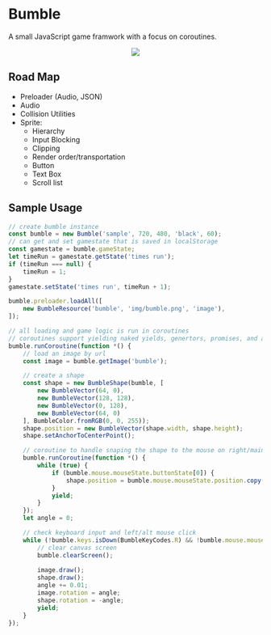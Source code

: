 # Bumble
A small JavaScript game framwork with a focus on coroutines.
<p align="center">
  <img src="https://raw.githubusercontent.com/jbluepolarbear/Bumble/master/bumble.png"/>
</p>

## Road Map
* Preloader (Audio, JSON)
* Audio
* Collision Utilities
* Sprite:
    * Hierarchy
    * Input Blocking
    * Clipping
    * Render order/transportation
    * Button
    * Text Box
    * Scroll list


## Sample Usage
```javascript
// create bumble instance
const bumble = new Bumble('sample', 720, 480, 'black', 60);
// can get and set gamestate that is saved in localStorage
const gamestate = bumble.gameState;
let timeRun = gamestate.getState('times run');
if (timeRun === null) {
    timeRun = 1;
}
gamestate.setState('times run', timeRun + 1);

bumble.preloader.loadAll([
    new BumbleResource('bumble', 'img/bumble.png', 'image'),
]);

// all loading and game logic is run in coroutines
// coroutines support yielding naked yields, genertors, promises, and arrays of promises
bumble.runCoroutine(function *() {
    // load an image by url
    const image = bumble.getImage('bumble');

    // create a shape
    const shape = new BumbleShape(bumble, [
        new BumbleVector(64, 0),
        new BumbleVector(128, 128),
        new BumbleVector(0, 128),
        new BumbleVector(64, 0)
    ], BumbleColor.fromRGB(0, 0, 255));
    shape.position = new BumbleVector(shape.width, shape.height);
    shape.setAnchorToCenterPoint();

    // coroutine to handle snaping the shape to the mouse on right/main click
    bumble.runCoroutine(function *() {
        while (true) {
            if (bumble.mouse.mouseState.buttonState[0]) {
                shape.position = bumble.mouse.mouseState.position.copy();
            }
            yield;
        }
    });
    let angle = 0;

    // check keyboard input and left/alt mouse click
    while (!bumble.keys.isDown(BumbleKeyCodes.R) && !bumble.mouse.mouseState.buttonState[2]) {
        // clear canvas screen
        bumble.clearScreen();
        
        image.draw();
        shape.draw();
        angle += 0.01;
        image.rotation = angle;
        shape.rotation = -angle;
        yield;
    }
});
```
